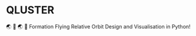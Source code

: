 # QLUSTER
:earth_asia: :satellite: :earth_asia: :satellite: Formation Flying Relative Orbit Design and Visualisation in Python!
